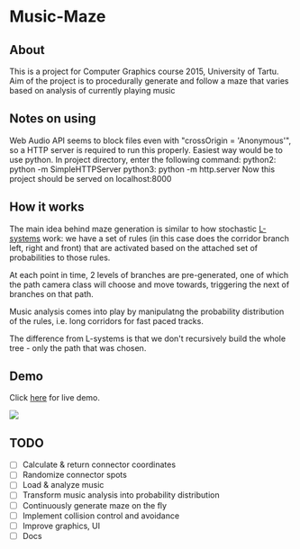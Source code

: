 # Music-Maze

## About

This is a project for Computer Graphics course 2015, University of Tartu.
Aim of the project is to procedurally generate and follow a maze that varies based on analysis of currently playing music

## Notes on using

Web Audio API seems to block files even with "crossOrigin = 'Anonymous'",
so a HTTP server is required to run this properly.
Easiest way would be to use python.
In project directory, enter the following command:
python2: python -m SimpleHTTPServer
python3: python -m http.server
Now this project should be served on localhost:8000

## How it works

The main idea behind maze generation is similar to how stochastic [L-systems](https://en.wikipedia.org/wiki/L-system) work:
we have a set of rules (in this case does the corridor branch left, right and front) that are activated based on the
attached set of probabilities to those rules.

At each point in time, 2 levels of branches are pre-generated, one of which the path camera class will choose and
move towards, triggering the next of branches on that path.

Music analysis comes into play by manipulatng the probability distribution of the rules, i.e. long corridors for fast paced tracks.

The difference from L-systems is that we don't recursively build the whole tree - only the path that was chosen.

## Demo

Click [here](http://marekpagel.github.io/Music-Maze/) for live demo.

![](http://fat.gfycat.com/CriminalShinyBaiji.gif)

## TODO

* [ ] Calculate & return connector coordinates
* [ ] Randomize connector spots
* [ ] Load & analyze music
* [ ] Transform music analysis into probability distribution
* [ ] Continuously generate maze on the fly
* [ ] Implement collision control and avoidance
* [ ] Improve graphics, UI
* [ ] Docs
